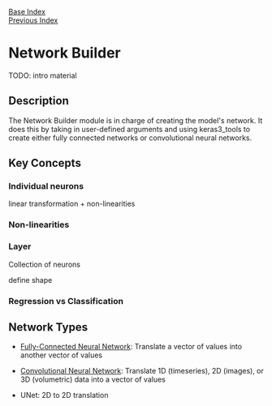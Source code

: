 [Base Index](../../index.md)  
[Previous Index](../index.md)  
# Network Builder

TODO: intro material

## Description

The Network Builder module is in charge of creating the model's
network. It does this by taking in user-defined arguments and using
keras3_tools to create either fully connected networks or
convolutional neural networks.  

## Key Concepts

### Individual neurons

linear transformation + non-linearities

### Non-linearities

### Layer

Collection of neurons

define shape

### Regression vs Classification


## Network Types

- [Fully-Connected Neural Network](fully_connected.md): Translate a
vector of values into another vector of values

- [Convolutional Neural Network](cnn.md): Translate 1D (timeseries),
2D (images), or 3D (volumetric) data into a vector of values

- UNet: 2D to 2D translation

